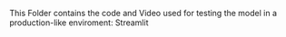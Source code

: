 This Folder contains the code and Video used for testing the model in a production-like enviroment: Streamlit